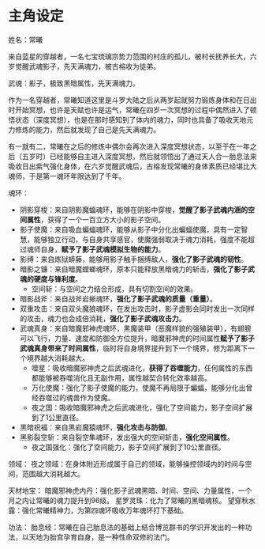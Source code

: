 # 主角设定

姓名：常曦

来自蓝星的穿越者，一名七宝琉璃宗势力范围的村庄的孤儿，被村长抚养长大，六岁觉醒武魂影子，先天满魂力，被古榕收为徒弟。

武魂：影子，极致黑暗属性，先天满魂力。

作为一名穿越者，常曦知道这里是斗罗大陆之后从两岁起就努力锻炼身体和在日出时开始冥想，也许是天赋也许是运气，常曦在四岁一次冥想的过程中偶然进入了顿悟状态（深度冥想），也是在那时感知到了体内的魂力，同时也具备了吸收天地元力修炼的能力，然后就发现了自己是先天满魂力。

有一就有二，常曦在之后的修炼中偶尔会再次进入深度冥想状态，以至于在一年之后（五岁时）已经能够自主进入深度冥想，然后就领悟出了通过天人合一胎息法来吸收日出紫气强化身体，在六岁觉醒武魂后，古榕发现常曦的身体素质已经堪比大魂师，于是第一魂环年限达到了千年。

魂环：
* 阴影穿梭：来自阴影魔蝠魂环，能够在阴影中穿梭，**觉醒了影子武魂内涵的空间属性**，获得了一个一百立方大小的影子空间。
* 影子使魔：来自吸血蝙蝠魂环，能够从影子中分化出蝙蝠使魔，具有一定智慧，能够独立行动，与自身共享感官，使魔强弱取决于魂力消耗，强度不能超过魂师自身，**赋予了影子武魂模拟生物的能力**。
* 影缚：来自炼狱蟒藤，能够用影子触手捆缚敌人，**强化了影子武魂的韧性**。
* 暗影之镰：来自暗魔螳螂魂环，原本只能释放黑暗魂力的斩击，**强化了影子武魂的硬度与锋利度**。
    * 空间斩：与空间之力结合形成，具有切割空间的效果。
* 暗影战斧：来自战斧岩蜥魂环，**强化了影子武魂的质量（重量）**。
* 双重攻击：来自双头魔狼魂环，在发出攻击时，影子虚影会同时发出一次同样的攻击，魂力也会成倍消耗，**强化了影子武魂攻击力**。
* 武魂真身：来自暗魔邪神虎魂环，黑魔装甲（恶魔样貌的强殖装甲），有翅膀可以飞行，力量、速度和防御全方位提升，暗魔邪神虎的时间属性**赋予了影子武魂真身带来了时间属性**，临时将自身境界提升到下一个境界，修为距离下一个境界越大消耗越大。
    * 噬星：吸收暗魔邪神虎之后武魂进化，**获得了吞噬能力**，任何属性的东西都能够被吞噬消化且无副作用，属性越契合转化效率越高。
    * 万化使魔：强化了影子使魔的能力，使魔不再局限于蝙蝠，能够分化出曾经吞噬过的魂兽作为使魔。
    * 夜之国：吸收暗魔邪神虎之后武魂进化，强化了空间能力，影子空间扩展到了1公里直径。
* 黑暗祝福：来自黑岩魔猿魂环，**强化攻击与防御**。
* 黑影裂空斩：来自裂空隼魂环，发出强大的空间斩击，**强化空间属性**。
    * 夜之国强化：强化了空间能力，影子空间扩展到了10公里直径。

领域：
夜之领域：在身体附近形成属于自己的领域，能够操控领域内的时间与空间，范围越大消耗越大。

天材地宝：
暗魔邪神虎内丹：强化影子武魂黑暗、时间、空间、力量属性，一个月之内让常曦的魂力提升到96级。
星罗灵珠：化为了常曦的黑暗魂核。
望穿秋水露：强化常曦精神力，为第四魂环吸收万年魂环打下基础。

功法：
胎息经：常曦在自己胎息法的基础上结合博览群书的学识开发出的一种功法，以天地为胎宫孕育自身，是一种性命双修的法门。